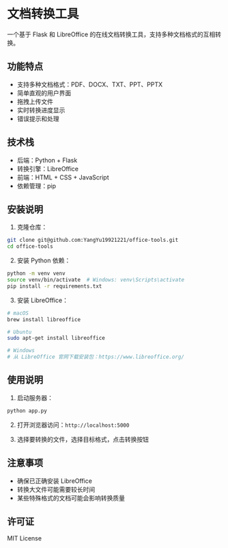 # 文档转换工具

一个基于 Flask 和 LibreOffice 的在线文档转换工具，支持多种文档格式的互相转换。

## 功能特点

- 支持多种文档格式：PDF、DOCX、TXT、PPT、PPTX
- 简单直观的用户界面
- 拖拽上传文件
- 实时转换进度显示
- 错误提示和处理

## 技术栈

- 后端：Python + Flask
- 转换引擎：LibreOffice
- 前端：HTML + CSS + JavaScript
- 依赖管理：pip

## 安装说明

1. 克隆仓库：
```bash
git clone git@github.com:YangYu19921221/office-tools.git
cd office-tools
```

2. 安装 Python 依赖：
```bash
python -m venv venv
source venv/bin/activate  # Windows: venv\Scripts\activate
pip install -r requirements.txt
```

3. 安装 LibreOffice：
```bash
# macOS
brew install libreoffice

# Ubuntu
sudo apt-get install libreoffice

# Windows
# 从 LibreOffice 官网下载安装包：https://www.libreoffice.org/
```

## 使用说明

1. 启动服务器：
```bash
python app.py
```

2. 打开浏览器访问：`http://localhost:5000`

3. 选择要转换的文件，选择目标格式，点击转换按钮

## 注意事项

- 确保已正确安装 LibreOffice
- 转换大文件可能需要较长时间
- 某些特殊格式的文档可能会影响转换质量

## 许可证

MIT License
